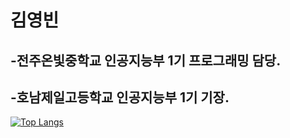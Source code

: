 # 김영빈
## -전주온빛중학교 인공지능부 1기 프로그래밍 담당.  
## -호남제일고등학교 인공지능부 1기 기장.

<!--
**Nekonic/Nekonic** is a ✨ _special_ ✨ repository because its `README.md` (this file) appears on your GitHub profile.

Here are some ideas to get you started:

- 🔭 I’m currently working on ...
- 🌱 I’m currently learning ...
- 👯 I’m looking to collaborate on ...
- 🤔 I’m looking for help with ...
- 💬 Ask me about ...
- 📫 How to reach me: ...
- 😄 Pronouns: ...
- ⚡ Fun fact: ...
-->
[![Top Langs](https://github-readme-stats.vercel.app/api/top-langs/?username=Nekonic&layout=compact&theme=cobalt)](https://github.com/anuraghazra/github-readme-stats)
